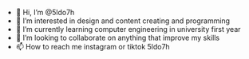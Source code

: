 - 👋 Hi, I’m @5ldo7h
- 👀 I’m interested in design and content creating and programming
- 🌱 I’m currently learning computer engineering in university first year
- 💞️ I’m looking to collaborate on anything that improve my skills
- 📫 How to reach me instagram or tiktok 5ldo7h

<!---
5ldo7h/5ldo7h is a ✨ special ✨ repository because its `README.md` (this file) appears on your GitHub profile.
You can click the Preview link to take a look at your changes.
--->

